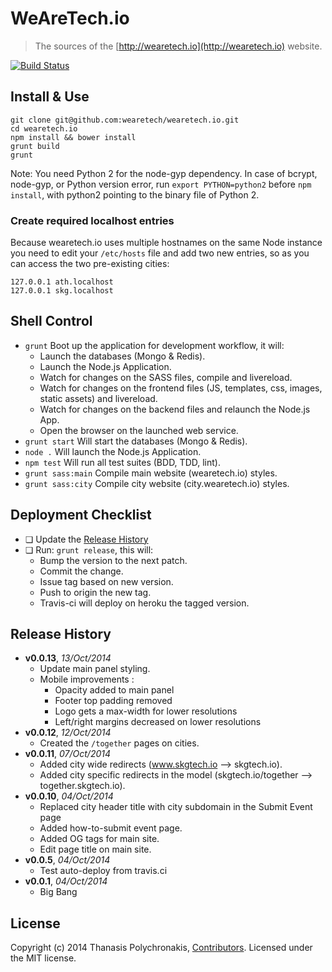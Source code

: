 # WeAreTech.io

> The sources of the [http://wearetech.io](http://wearetech.io) website.

[![Build Status](https://travis-ci.org/WeAreTech/wearetech.io.svg?branch=master)](https://travis-ci.org/WeAreTech/wearetech.io)

## Install & Use

```shell
git clone git@github.com:wearetech/wearetech.io.git
cd wearetech.io
npm install && bower install
grunt build
grunt
```

Note: You need Python 2 for the node-gyp dependency.
In case of bcrypt, node-gyp, or Python version error, run `export PYTHON=python2` before `npm install`, with python2 pointing to the binary file of Python 2.


### Create required localhost entries

Because wearetech.io uses multiple hostnames on the same Node instance you need to edit your `/etc/hosts` file and add two new entries, so as you can access the two pre-existing cities:

```
127.0.0.1 ath.localhost
127.0.0.1 skg.localhost
```

## Shell Control

* `grunt` Boot up the application for development workflow, it will:
  * Launch the databases (Mongo & Redis).
  * Launch the Node.js Application.
  * Watch for changes on the SASS files, compile and livereload.
  * Watch for changes on the frontend files (JS, templates, css, images, static assets) and livereload.
  * Watch for changes on the backend files and relaunch the Node.js App.
  * Open the browser on the launched web service.
* `grunt start` Will start the databases (Mongo & Redis).
* `node .` Will launch the Node.js Application.
* `npm test` Will run all test suites (BDD, TDD, lint).
* `grunt sass:main` Compile main website (wearetech.io) styles.
* `grunt sass:city` Compile city website (city.wearetech.io) styles.

## Deployment Checklist

* ❏ Update the [Release History](#release-history)
* ❏ Run: `grunt release`, this will:
  * Bump the version to the next patch.
  * Commit the change.
  * Issue tag based on new version.
  * Push to origin the new tag.
  * Travis-ci will deploy on heroku the tagged version.

## Release History

- **v0.0.13**, *13/Oct/2014*
    - Update main panel styling.
    - Mobile improvements :
        - Opacity added to main panel
        - Footer top padding removed
        - Logo gets a max-width for lower resolutions
        - Left/right margins decreased on lower resolutions
- **v0.0.12**, *12/Oct/2014*
    - Created the `/together` pages on cities.
- **v0.0.11**, *07/Oct/2014*
    - Added city wide redirects (www.skgtech.io --> skgtech.io).
    - Added city specific redirects in the model (skgtech.io/together --> together.skgtech.io).
- **v0.0.10**, *04/Oct/2014*
    - Replaced city header title with city subdomain in the Submit Event page
    - Added how-to-submit event page.
    - Added OG tags for main site.
    - Edit page title on main site.
- **v0.0.5**, *04/Oct/2014*
    - Test auto-deploy from travis.ci
- **v0.0.1**, *04/Oct/2014*
    - Big Bang

## License

Copyright (c) 2014 Thanasis Polychronakis, [Contributors](https://github.com/WeAreTech/wearetech.io/graphs/contributors). Licensed under the MIT license.
